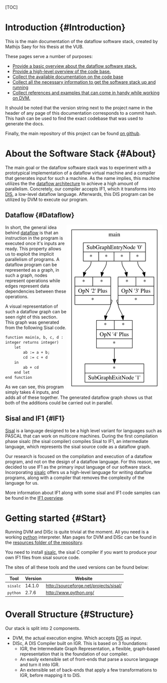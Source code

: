<!-- Written by Mathijs Saey at the VUB, all rights reserved -->

[TOC]

# Introduction {#Introduction}

This is the main documentation of the dataflow software stack, created by Mathijs Saey for his thesis at the VUB. 

These pages serve a number of purposes:
* [Provide a basic overview about the dataflow software stack.](#About)
* [Provide a high-level overview of the code base.](#Structure)
* [Collect the available documentation on the code base](files.html)
* [Collect all the necessary information to get the software stack up and running](#Start)
* [Collect references and examples that can come in handy while working on DVM.](pages.html)

It should be noted that the version string next to the project name in the header of any page of this documentation corresponds to a commit hash. This hash can be used to find the exact codebase that was used to generate the docs.

Finally, the main repository of this project can be found [on github](https://github.com/mathsaey/Dataflow-Software-Stack).

# About the Software Stack {#About}

The main goal or the dataflow software stack was to experiment with a prototypical implementation of a dataflow virtual machine and a compiler that generates input for such a machine. As the name implies, this machine utilizes the the [dataflow architecture](http://en.wikipedia.org/wiki/Dataflow_architecture) to achieve a high amount of parallelism. Concretely, our compiler accepts IF1, which it transforms into [DIS](md_doc__d_i_s.html), a low-level dataflow language. Afterwards, this DIS program can be utilized by DVM to execute our program.

## Dataflow {#Dataflow}
<img style="float: right" src="simpleStatic.png"/>

In short, the general idea behind [dataflow](http://en.wikipedia.org/wiki/Dataflow_architecture) is that an instruction in the program is executed once it's inputs are ready. This property allows us to exploit the implicit parallelism of programs. A dataflow program can be represented as a graph, in such a graph, nodes represent operations while edges represent data dependencies between these operations.

A visual representation of such a dataflow graph can be seen right of this section. This graph was generated from the following Sisal code.

~~~
function main(a, b, c, d : integer returns integer)
	let 
		ab := a + b;
		cd := c + d
	in 
		ab + cd 
	end let
end function
~~~

As we can see, this program simply takes 4 inputs, and adds all of these together. The generated dataflow graph shows us that both of the additions could be carried out in parallel.

## Sisal and IF1 {#IF1}

[Sisal](http://en.wikipedia.org/wiki/SISAL) is a language designed to be a high level variant for languages such as PASCAL that can work on multicore machines. During the first compilation phase sisalc (the sisal compiler) compiles Sisal to IF1, an intermediate language, which represents the sisal source code as a dataflow graph. 

Our research is focused on the compilation and execution of a dataflow program, and not on the design of a dataflow language. For this reason, we decided to use IF1 as the primary input language of our software stack. Incorporating [sisalc](http://sourceforge.net/projects/sisal/) offers us a high-level language for writing dataflow programs, along with a compiler that removes the complexity of the language for us.

More information about IF1 along with some sisal and IF1 code samples can be found in the [IF1 overview](md_doc__i_f1.html). 

# Getting started {#Start}

Running DVM and DISc is quite trivial at the moment. All you need is a working [python](http://www.python.org/) interpreter. Man pages for DVM and DISc can be found in the [resources folder of the repository](https://github.com/mathsaey/Dataflow-Software-Stack/tree/master/res).

You need to install [sisalc](http://sourceforge.net/projects/sisal/), the sisal C compiler if you want to produce your own IF1 files from sisal source code.

The sites of all these tools and the used versions can be found below:

Tool     | Version | Website
---------|---------|--------
`sisalc` | 14.1.0  | http://sourceforge.net/projects/sisal/
`python` | 2.7.6   | http://www.python.org/

# Overall Structure {#Structure}

Our stack is split into 2 components.

* DVM, the actual execution engine. Which accepts [DIS](md_doc__d_i_s.html) as input.
* DISc, A DIS Compiler built on IGR. This is based on 3 foundations:
	* IGR, the Intermediate Graph Representation, a flexible, graph-based representation that is the foundation of our compiler.
	* An easily extensible set of front-ends that parse a source language and turn it into IGR.
	* An extensible set of back-ends that apply a few transformations to IGR, before mapping it to DIS.
